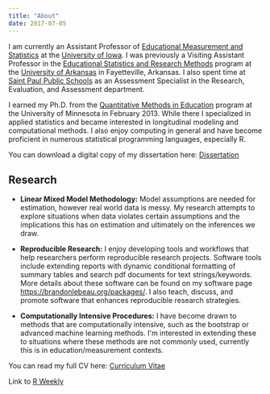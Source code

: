 ```yaml
---
title: "About"
date: 2017-07-05
---
```


I am currently an Assistant Professor of [Educational Measurement and Statistics](http://www.education.uiowa.edu/pq/measstat) at the [University of Iowa](http://www.uiowa.edu/). I was previously a Visiting Assistant Professor in the [Educational Statistics and Research Methods](http://edfd.uark.edu/) program at the [University of Arkansas](http://uark.edu) in Fayetteville, Arkansas. I also spent time at [Saint Paul Public Schools](http://www.spps.org) as an Assessment Specialist in the Research, Evaluation, and Assessment department.

I earned my Ph.D. from the [Quantitative Methods in Education](http://www.cehd.umn.edu/EdPsych/programs/QME/) program at the University of Minnesota in February 2013. While there I specialized in applied statistics and became interested in longitudinal modeling and computational methods. I also enjoy computing in general and have become proficient in numerous statistical programming languages, especially R.  

You can download a digital copy of my dissertation here: [Dissertation](http://purl.umn.edu/146916)


Research
-------

 - **Linear Mixed Model Methodology:**  Model assumptions are needed for estimation, however real world data is messy.  My research attempts to explore situations when data violates certain assumptions and the implications this has on estimation and ultimately on the inferences we draw.

 - **Reproducible Research:** I enjoy developing tools and workflows that help researchers perform  reproducible research projects. Software tools include extending reports with dynamic conditional formatting of summary tables and search pdf documents for text strings/keywords. More details about these software can be found on my software page <https://brandonlebeau.org/packages/>. I also teach, discuss, and promote software that enhances reproducible research strategies.
 
 - **Computationally Intensive Procedures:** I have become drawn to methods that are computationally intensive, such as the bootstrap or advanced machine learning methods. I'm interested in extending these to situations where these methods are not commonly used, currently this is in education/measurement contexts.
 
You can read my full CV here: [Curriculum Vitae](/LeBeauCV-website.pdf)

Link to [R Weekly](https://rweekly.org/)
